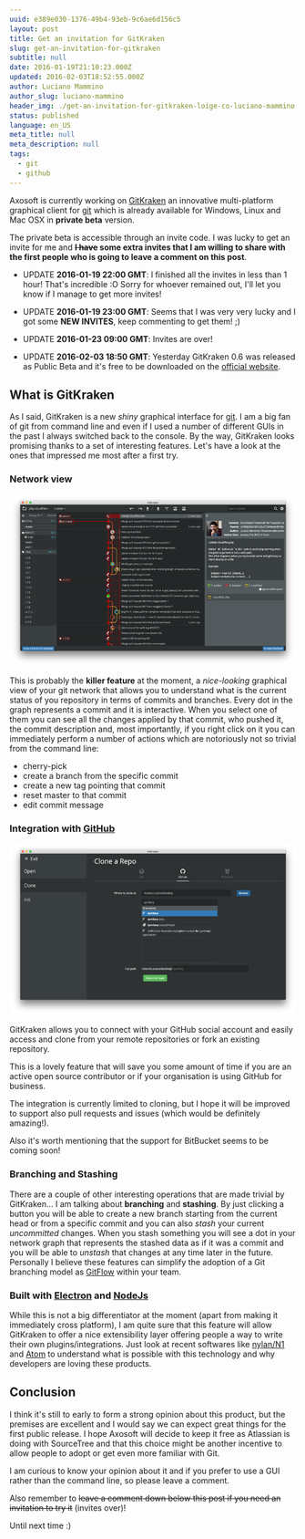 ```yaml
---
uuid: e389e030-1376-49b4-93eb-9c6ae6d156c5
layout: post
title: Get an invitation for GitKraken
slug: get-an-invitation-for-gitkraken
subtitle: null
date: 2016-01-19T21:10:23.000Z
updated: 2016-02-03T18:52:55.000Z
author: Luciano Mammino
author_slug: luciano-mammino
header_img: ./get-an-invitation-for-gitkraken-loige-co-luciano-mammino.png
status: published
language: en_US
meta_title: null
meta_description: null
tags:
  - git
  - github
---
```


Axosoft is currently working on [GitKraken](http://www.gitkraken.com/) an innovative multi-platform graphical client for [git](/tag/git) which is already available for Windows, Linux and Mac OSX in **private beta** version.

The private beta is accessible through an invite code. 
I was lucky to get an invite for me and **~~I have~~ some extra invites that I am willing to share with the first people who is going to leave a comment on this post**.

- UPDATE **2016-01-19 22:00 GMT**: I finished all the invites in less than 1 hour! That's incredible :O Sorry for whoever remained out, I'll let you know if I manage to get more invites!

- UPDATE **2016-01-19 23:00 GMT**: Seems that I was very very lucky and I got some **NEW INVITES**, keep commenting to get them! ;)

- UPDATE **2016-01-23 09:00 GMT**: Invites are over!

- UPDATE **2016-02-03 18:50 GMT**: Yesterday GitKraken 0.6 was released as Public Beta and it's free to be downloaded on the [official website](http://www.gitkraken.com/).


## What is GitKraken

As I said, GitKraken is a new *shiny* graphical interface for [git](/tag/git). I am a big fan of git from command line and even if I used a number of different GUIs in the past I always switched back to the console.
By the way, GitKraken looks promising thanks to a set of interesting features. Let's have a look at the ones that impressed me most after a first try.


### Network view

[![GitKraken network view branching model graph](./gitkraken-network-view-loige-co-luciano-mammino-small-1.png)](./gitkraken-network-view-loige-co-luciano-mammino-big.png)

This is probably the **killer feature** at the moment, a *nice-looking* graphical view of your git network that allows you to understand what is the current status of you repository in terms of commits and branches. Every dot in the graph represents a commit and it is interactive. When you select one of them you can see all the changes applied by that commit, who pushed it, the commit description and, most importantly, if you right click on it you can immediately perform a number of actions which are notoriously not so trivial from the command line: 

- cherry-pick
- create a branch from the specific commit
- create a new tag pointing that commit
- reset master to that commit
- edit commit message


### Integration with [GitHub](/tag/github)

[![GitKraken integration with GitHub](./gitkraken-github-integration-loige-co-luciano-mammino-small.png)](./gitkraken-github-integration-loige-co-luciano-mammino-big.png)

GitKraken allows you to connect with your GitHub social account and easily access and clone from your remote repositories or fork an existing repository.

This is a lovely feature that will save you some amount of time if you are an active open source contributor or if your organisation is using GitHub for business.

The integration is currently limited to cloning, but I hope it will be improved to support also pull requests and issues (which would be definitely amazing!).

Also it's worth mentioning that the support for BitBucket seems to be coming soon!


### Branching and Stashing

There are a couple of other interesting operations that are made trivial by GitKraken...
I am talking about **branching** and **stashing**. By just clicking a button you will be able to create a new branch starting from the current head or from a specific commit and you can also *stash* your current *uncommitted* changes. When you stash something you will see a dot in your network graph that represents the stashed data as if it was a commit and you will be able to *unstash* that changes at any time later in the future.
Personally I believe these features can simplify the adoption of a Git branching model as [GitFlow](http://nvie.com/posts/a-successful-git-branching-model/) within your team.


### Built with [Electron](http://electron.atom.io/) and [NodeJs](/tag/node-js)

While this is not a big differentiator at the moment (apart from making it immediately cross platform), I am quite sure that this feature will allow GitKraken to offer a nice extensibility layer offering people a way to write their own plugins/integrations.
Just look at recent softwares like [nylan/N1](https://github.com/nylas/N1) and [Atom](/3-invitations-to-try-atom-io/) to understand what is possible with this technology and why developers are loving these products.


## Conclusion

I think it's still to early to form a strong opinion about this product, but the premises are excellent and I would say we can expect great things for the first public release. I hope Axosoft will decide to keep it free as Atlassian is doing with SourceTree and that this choice might be another incentive to allow people to adopt or get even more familiar with Git.

I am curious to know your opinion about it and if you prefer to use a GUI rather than the command line, so please leave a comment.

Also remember to ~~leave a comment down below this post if you need an invitation to try it~~ (invites over)!

Until next time :)
